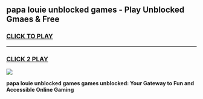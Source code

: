 
## papa louie unblocked games - Play Unblocked Gmaes & Free
<h3>
<a href="https://news.freeplayer.one?title=papa_louie_unblocked_games&ref=16F">CLICK TO PLAY</a></h3>
<hr>

<h3>
<a href="https://news.freeplayer.one?title=papa_louie_unblocked_games&ref=16F">CLICK 2 PLAY</a>
  
</h3>

<a href="https://news.freeplayer.one?title=papa_louie_unblocked_games&ref=16F/"><img src="https://clearcache.store/games.png"></a>


**papa louie unblocked games games unblocked: Your Gateway to Fun and Accessible Online Gaming**
